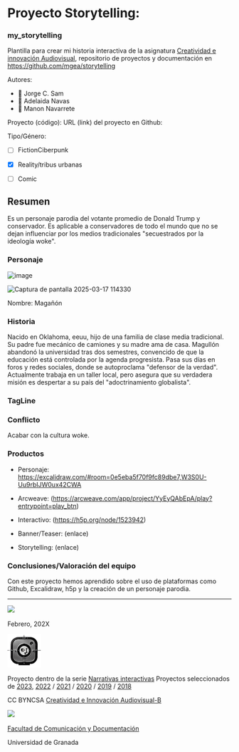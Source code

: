 
# Proyecto Storytelling: 
### my_storytelling
Plantilla para crear mi historia interactiva de la asignatura [Creatividad e innovación Audiovisual](https://www.ugr.es/estudiantes/grados/grado-comunicacion-audiovisual/creacion-difusion-nuevos-contenidos-audiovis), repositorio de proyectos y documentación en https://github.com/mgea/storytelling


Autores:  
<!---
Incluir lista de personas del grupo 
Se puede añadir enlace a página personal de github o lo que se quiera...(optativo)
-->

- :man: Jorge C. Sam
- :woman: Adelaida Navas
- :woman: Manon Navarrete 


Proyecto (código): 
URL (link) del proyecto en Github: 


Tipo/Género:  
- [ ] FictionCiberpunk  
- [x] Reality/tribus urbanas  
- [ ] Comic



## Resumen
Es un personaje parodia del votante promedio de Donald Trump y conservador. Es aplicable a conservadores de todo el mundo que no se dejan influenciar por los medios tradicionales "secuestrados por la ideología woke".


### Personaje

![image](https://github.com/user-attachments/assets/90ef7525-6d3e-423c-a0d2-b9123c05b1eb)



![Captura de pantalla 2025-03-17 114330](https://github.com/user-attachments/assets/d262fef7-7aa7-4ee8-a726-4f862a3d0220)


Nombre: Magañón


### Historia

Nacido en Oklahoma, eeuu, hijo de una familia de clase media tradicional. Su padre fue mecánico de camiones y su madre ama de casa. Magullón abandonó la universidad tras dos semestres, convencido de que la educación está controlada por la agenda progresista. Pasa sus días en foros y redes sociales, donde se autoproclama "defensor de la verdad". Actualmente trabaja en un taller local, pero asegura que su verdadera misión es despertar a su país del "adoctrinamiento globalista".


### TagLine


### Conflicto 
Acabar con la cultura woke.

### Productos

- Personaje: https://excalidraw.com/#room=0e5eba5f70f9fc89dbe7,W3S0U-Uu9rbIJW0ux42CWA
- Arcweave: (https://arcweave.com/app/project/YyEyQAbEpA/play?entrypoint=play_btn)
- Interactivo: (https://h5p.org/node/1523942) 


- Banner/Teaser:  (enlace) 


- Storytelling: (enlace) 




### Conclusiones/Valoración del equipo

Con este proyecto hemos aprendido sobre el uso de plataformas como Github, Excalidraw, h5p y la creación de un personaje parodia.




------
![](https://upload.wikimedia.org/wikipedia/commons/thumb/6/62/CC-BY-SA-Andere_Wikis_%28v%29.svg/200px-CC-BY-SA-Andere_Wikis_%28v%29.svg.png)

<!---
Lista completa de emojis de markDown - https://gist.github.com/rxaviers/7360908) 
-->

Febrero, 202X

![](https://github.com/mgea/CRIAv/blob/main/logo_criav75.png)

Proyecto dentro de la serie [Narrativas interactivas](https://github.com/mgea/storytelling/blob/master/What_is_a_digital_storytelling.md) 
Proyectos seleccionados de [2023](https://github.com/mgea/storytelling/tree/master/2023), [2022](https://github.com/mgea/storytelling/blob/master/2022/readme.md) / [2021](https://github.com/mgea/storytelling/blob/master/2021/readme.md) / [2020](https://github.com/mgea/storytelling/blob/master/2020/readme.md)  / 
[2019](https://github.com/mgea/storytelling/blob/master/2019/readme.md) / [2018](https://github.com/mgea/storytelling/blob/master/2018/readme.md) 

CC BYNCSA [Creatividad e Innovación Audiovisual-B](https://github.com/mgea/criav/)

<img src="https://mirrors.creativecommons.org/presskit/buttons/88x31/png/by-nc-sa.png"  width="75" > 

[Facultad de Comunicación y Documentación](http://fcd.ugr.es)

Universidad de Granada
